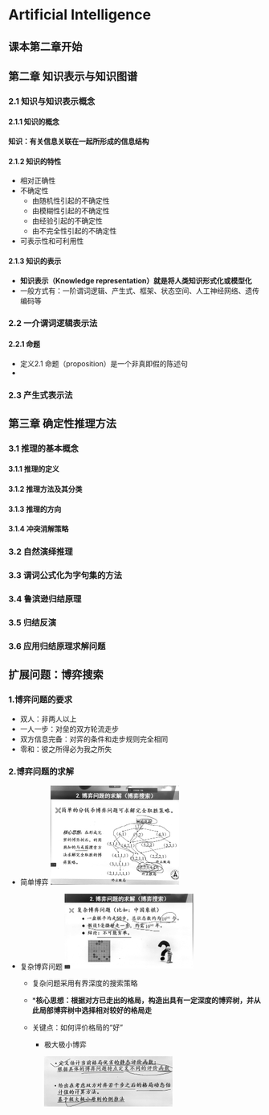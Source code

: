 # Artificial Intelligence

## 课本第二章开始

## 第二章 知识表示与知识图谱

### 2.1 知识与知识表示概念

#### 2.1.1 知识的概念

**知识：有关信息关联在一起所形成的信息结构**

#### 2.1.2 知识的特性

- 相对正确性
- 不确定性
  - 由随机性引起的不确定性
  - 由模糊性引起的不确定性
  - 由经验引起的不确定性
  - 由不完全性引起的不确定性
- 可表示性和可利用性

#### 2.1.3 知识的表示

- **知识表示（Knowledge representation）就是将人类知识形式化或模型化**
- 一般方式有：一阶谓词逻辑、产生式、框架、状态空间、人工神经网络、遗传编码等

### 2.2 一介谓词逻辑表示法

#### 2.2.1 命题

- 定义2.1 命题（proposition）是一个非真即假的陈述句
- 

### 2.3 产生式表示法

## 第三章 确定性推理方法

### 3.1 推理的基本概念

#### 3.1.1 推理的定义

#### 3.1.2 推理方法及其分类

#### 3.1.3 推理的方向

#### 3.1.4 冲突消解策略

### 3.2 自然演绎推理

### 3.3 谓词公式化为字句集的方法

### 3.4 鲁滨逊归结原理

### 3.5 归结反演

### 3.6 应用归结原理求解问题

## 扩展问题：博弈搜索

### 1.博弈问题的要求

- 双人：非两人以上
- 一人一步：对垒的双方轮流走步
- 双方信息完备：对弈的条件和走步规则完全相同
- 零和：彼之所得必为我之所失

### 2.博弈问题的求解

- 简单博弈
  <img src="Fundamental%20of%20Artificial%20Intelligence.assets/1665629324863.jpg" alt="1665629324863" style="zoom:25%;" />

- 复杂博弈问题
  <img src="Fundamental%20of%20Artificial%20Intelligence.assets/1665629441017.jpg" alt="1665629441017" style="zoom:25%;" />

  - 复杂问题采用有界深度的搜索策略

  - ***核心思想：根据对方已走出的格局，构造出具有一定深度的博弈树，并从此局部博弈树中选择相对较好的格局走**

  - 关键点：如何评价格局的“好”

    - 极大极小博弈

       <img src="Fundamental%20of%20Artificial%20Intelligence.assets/1665629771327.jpg" alt="1665629771327" style="zoom:25%;" />
